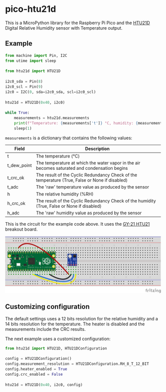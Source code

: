 # pico-htu21d

This is a MicroPython library for the Raspberry Pi Pico and the 
[HTU21D](https://www.te.com/usa-en/product-CAT-HSC0004.html) Digital Relative Humidity sensor with Temperature output.

## Example
```python
from machine import Pin, I2C
from utime import sleep

from htu21d import HTU21D

i2c0_sda = Pin(8)
i2c0_scl = Pin(9)
i2c0 = I2C(0, sda=i2c0_sda, scl=i2c0_scl)

htu21d = HTU21D(0x40, i2c0)

while True:
    measurements = htu21d.measurements
    print(f"Temperature: {measurements['t']} °C, humidity: {measurements['h']} %RH")
    sleep(1)
```
`measurements` is a dictionary that contains the following values:

| Field       | Description                                                                                    |
|-------------|------------------------------------------------------------------------------------------------|
| t           | The temperature (°C)                                                                           |
| t_dew_point | The temperature at which the water vapor in the air becomes saturated and condensation begins  |
| t_crc_ok    | The result of the Cyclic Redundancy Check of the temperature (True, False or None if disabled) |
| t_adc       | The 'raw' temperature value as produced by the sensor                                          |
| h           | The relative humidity (%RH)                                                                    |
| h_crc_ok    | The result of the Cyclic Redundancy Check of the humidity (True, False or None if disabled)    |   
| h_adc       | The 'raw' humidity value as produced by the sensor                                             |

This is the circuit for the example code above. It uses the 
[GY-21 HTU21](https://www.az-delivery.de/en/products/gy-21-temperatur-sensor-modul) breakout board.

![Fritzing wiring for the example code.](images/HTU21D.png "Fritzing")

## Customizing configuration
The default settings uses a 12 bits resolution for the relative humidity and a 14 bits resolution for the temperature.
The heater is disabled and the measurements include the CRC results.

The next example uses a customized configuration:
```python
from htu21d import HTU21D, HTU21DConfiguration

config = HTU21DConfiguration()
config.measurement_resolution = HTU21DConfiguration.RH_8_T_12_BIT
config.heater_enabled = True
config.crc_enabled = False

htu21d = HTU21D(0x40, i2c0, config)
```